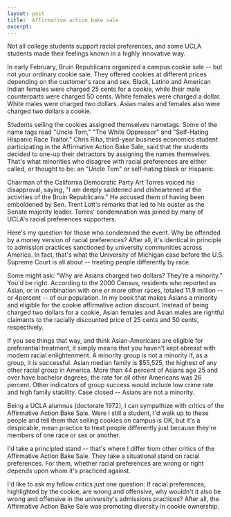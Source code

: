 ```yaml
---
layout: post
title:  Affirmative action bake sale
excerpt:
---
```




            

    

            

Not all college students support racial preferences, and some UCLA students made their feelings known in a highly innovative way. 

In early February, Bruin Republicans organized a campus cookie sale -- but not your ordinary cookie sale. They offered cookies at different prices depending on the customer's race and sex. Black, Latino and American Indian females were charged 25 cents for a cookie, while their male counterparts were charged 50 cents. White females were charged a dollar. White males were charged two dollars. Asian males and females also were charged two dollars a cookie. 

Students selling the cookies assigned themselves nametags. Some of the name tags read "Uncle Tom," "The White Oppressor" and "Self-Hating Hispanic Race Traitor." Chris Riha, third-year business economics student participating in the Affirmative Action Bake Sale, said that the students decided to one-up their detractors by assigning the names themselves. That's what minorities who disagree with racial preferences are either called, or thought to be: an "Uncle Tom" or self-hating black or Hispanic. 

Chairman of the California Democratic Party Art Torres voiced his disapproval, saying, "I am deeply saddened and disheartened at the activities of the Bruin Republicans." He accused them of having been emboldened by Sen. Trent Lott's remarks that led to his ouster as the Senate majority leader. Torres' condemnation was joined by many of UCLA's racial preferences supporters. 

Here's my question for those who condemned the event. Why be offended by a money version of racial preferences? After all, it's identical in principle to admission practices sanctioned by university communities across America. In fact, that's what the University of Michigan case before the U.S. Supreme Court is all about -- treating people differently by race. 

Some might ask: "Why are Asians charged two dollars? They're a minority." You'd be right. According to the 2000 Census, residents who reported as Asian, or in combination with one or more other races, totaled 11.9 million -- or 4percent -- of our population. In my book that makes Asians a minority and eligible for the cookie affirmative action discount. Instead of being charged two dollars for a cookie, Asian females and Asian males are rightful claimants to the racially discounted price of 25 cents and 50 cents, respectively. 

If you see things that way, and think Asian-Americans are eligible for preferential treatment, it simply means that you haven't kept abreast with modern racial enlightenment. A minority group is not a minority if, as a group, it is successful. Asian median family is $55,525, the highest of any other racial group in America. More than 44 percent of Asians age 25 and over have bachelor degrees; the rate for all other Americans was 26 percent. Other indicators of group success would include low crime rate and high family stability. Case closed -- Asians are not a minority. 

Being a UCLA alumnus (doctorate 1972), I can sympathize with critics of the Affirmative Action Bake Sale. Were I still a student, I'd walk up to these people and tell them that selling cookies on campus is OK, but it's a despicable, mean practice to treat people differently just because they're members of one race or sex or another. 

I'd take a principled stand -- that's where I differ from other critics of the Affirmative Action Bake Sale. They take a situational stand on racial preferences. For them, whether racial preferences are wrong or right depends upon whom it's practiced against. 

I'd like to ask my fellow critics just one question: If racial 
preferences, highlighted by the cookie, are wrong and offensive, why wouldn't it also be wrong and offensive in the university's admissions practices? After all, the Affirmative Action Bake Sale was promoting diversity in cookie ownership. 

        
